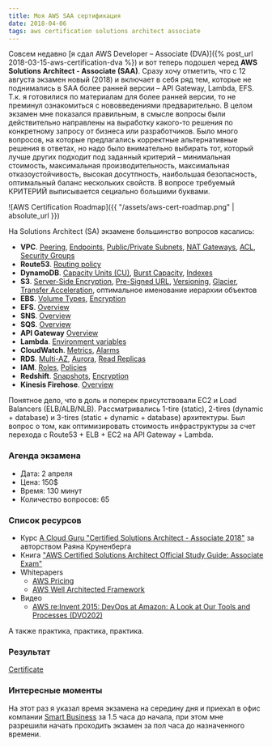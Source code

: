 ```yaml
---
title: Моя AWS SAA сертификация
date: 2018-04-06
tags: aws certification solutions architect associate
---
```


Совсем недавно [я сдал AWS Developer – Associate (DVA)]({% post_url 2018-03-15-aws-certification-dva %}) и вот теперь подошел черед **AWS Solutions Architect - Associate (SAA)**. Сразу хочу отметить, что c 12 августа экзамен новый (2018) и включает в себя ряд тем, которые не поднимались в SAA более ранней версии – API Gateway, Lambda, EFS. Т.к. я готовилися по материалам для более ранней версии, то не преминул ознакомиться с нововведениями предварительно. В целом экзамен мне показался правильным, в смысле вопросы были действительно направлены на выработку какого-то решения по конкретному запросу от бизнеса или разработчиков. Было много вопросов, на которые предлагались корректные альтернативные решения в ответах, но надо было внимательно выбирать тот, который лучше других подходит под заданный критерий – минимальная стоимость, максимальная производительность, максимальная отказоустойчивость, высокая досутпность, наибольшая безопасность, оптимальный баланс нескольких свойств. В вопросе требуемый КРИТЕРИЙ выписывается сециально большими буквами.

![AWS Certification Roadmap]({{ "/assets/aws-cert-roadmap.png" | absolute_url }})

На Solutions Architect (SA) экзамене большинство вопросов касались:

- **VPC**. [Peering](https://docs.aws.amazon.com/AmazonVPC/latest/UserGuide/vpc-peering.html), [Endpoints](https://docs.aws.amazon.com/AmazonVPC/latest/UserGuide/vpc-endpoints.html), [Public/Private Subnets](https://docs.aws.amazon.com/AmazonVPC/latest/UserGuide/VPC_Scenario2.html), [NAT Gateways](https://docs.aws.amazon.com/AmazonVPC/latest/UserGuide/vpc-nat-gateway.html), [ACL](https://docs.aws.amazon.com/AmazonVPC/latest/UserGuide/VPC_ACLs.html), [Security Groups](https://docs.aws.amazon.com/AmazonVPC/latest/UserGuide/VPC_SecurityGroups.html)
- **Route53**. [Routing policy](https://docs.aws.amazon.com/Route53/latest/DeveloperGuide/routing-policy.html)
- **DynamoDB**. [Capacity Units (CU)](https://docs.aws.amazon.com/amazondynamodb/latest/developerguide/HowItWorks.ProvisionedThroughput.html), [Burst Capacity](https://docs.aws.amazon.com/amazondynamodb/latest/developerguide/GuidelinesForTables.html#GuidelinesForTables.Bursting), [Indexes](https://docs.aws.amazon.com/amazondynamodb/latest/developerguide/SecondaryIndexes.html)
- **S3**. [Server-Side Encryption](https://docs.aws.amazon.com/AmazonS3/latest/dev/serv-side-encryption.html), [Pre-Signed URL](https://docs.aws.amazon.com/AmazonS3/latest/dev/PresignedUrlUploadObject.html), [Versioning](https://docs.aws.amazon.com/AmazonS3/latest/dev/Versioning.html), [Glacier](https://docs.aws.amazon.com/amazonglacier/latest/dev/introduction.html), [Transfer Acceleration](https://docs.aws.amazon.com/AmazonS3/latest/dev/transfer-acceleration.html), оптимальное именование иерархии объектов
- **EBS**. [Volume Types](https://docs.aws.amazon.com/AWSEC2/latest/UserGuide/EBSVolumeTypes.html), [Encryption](https://docs.aws.amazon.com/AWSEC2/latest/UserGuide/EBSEncryption.html)
- **EFS**. [Overview](https://docs.aws.amazon.com/efs/latest/ug/whatisefs.html)
- **SNS**. [Overview](https://docs.aws.amazon.com/sns/latest/dg/welcome.html)
- **SQS**. [Overview](https://docs.aws.amazon.com/AWSSimpleQueueService/latest/SQSDeveloperGuide/welcome.html)
- **API Gateway** [Overview](https://docs.aws.amazon.com/apigateway/latest/developerguide/welcome.html)
- **Lambda**. [Environment variables](https://docs.aws.amazon.com/lambda/latest/dg/env_variables.html)
- **CloudWatch**. [Metrics](https://docs.aws.amazon.com/AmazonCloudWatch/latest/monitoring/cloudwatch_concepts.html?shortFooter=true#Metric), [Alarms](https://docs.aws.amazon.com/AmazonCloudWatch/latest/monitoring/cloudwatch_concepts.html?shortFooter=true#CloudWatchAlarms)
- **RDS**. [Multi-AZ](https://docs.aws.amazon.com/AmazonRDS/latest/UserGuide/Concepts.MultiAZ.html), [Aurora](https://docs.aws.amazon.com/AmazonRDS/latest/UserGuide/CHAP_Aurora.html?shortFooter=true), [Read Replicas](https://docs.aws.amazon.com/AmazonRDS/latest/UserGuide/USER_ReadRepl.html)
- **IAM**. [Roles](https://docs.aws.amazon.com/IAM/latest/UserGuide/id_roles.html), [Policies](https://docs.aws.amazon.com/IAM/latest/UserGuide/access_policies.html?shortFooter=true)
- **Redshift**. [Snapshots](https://docs.aws.amazon.com/redshift/latest/mgmt/working-with-snapshots.html), [Encryption](https://docs.aws.amazon.com/redshift/latest/mgmt/working-with-db-encryption.html)
- **Kinesis Firehose**. [Overview](https://docs.aws.amazon.com/firehose/latest/dev/what-is-this-service.html)

Понятное дело, что в доль и поперек присутствовали EC2 и Load Balancers (ELB/ALB/NLB). Рассматривались 1-tire (static), 2-tires (dynamic + database) и 3-tires (static + dynamic + database) архитектуры. Был вопрос о том, как оптимизировать стоимость инфраструктуры за счет перехода с Route53 + ELB + EC2 на API Gateway + Lambda.

### Агенда экзамена

- Дата: 2 апреля
- Цена: 150$
- Время: 130 минут
- Количество вопросов: 65

### Cписок ресурсов
 
 - Курс [A Cloud Guru "Certified Solutions Architect - Associate 2018"](https://acloud.guru/learn/aws-certified-solutions-architect-associate) за авторством Раяна Круненберга
 - Книга ["AWS Certified Solutions Architect Official Study Guide: Associate Exam"](https://www.goodreads.com/book/show/32611599-aws-certified-solutions-architect-official-study-guide)
 - Whitepapers
   - [AWS Pricing](http://d0.awsstatic.com/whitepapers/aws_pricing_overview.pdf)
   - [AWS Well Architected Framework](https://d1.awsstatic.com/whitepapers/architecture/AWS_Well-Architected_Framework.pdf)
 - Видео
   - [AWS re:Invent 2015: DevOps at Amazon: A Look at Our Tools and Processes (DVO202)](https://www.youtube.com/watch?v=esEFaY0FDKc)
  
А также практика, практика, практика.

### Результат

[Certificate](https://www.certmetrics.com/amazon/public/badge.aspx?i=1&t=c&d=2018-04-02&ci=AWS00435488)

### Интересные моменты

На этот раз я указал время экзамена на середину дня и приехал в офис компании [Smart Business](https://www.google.com.ua/maps/place/SMART+business/@50.4449035,30.4509081,21z/data=!4m5!3m4!1s0x40d4cdb68dfea8d3:0x8d42eb286c790b6b!8m2!3d50.4441317!4d30.4528705) за 1.5 часа до начала, при этом мне разрешили начать проходить экзамен за пол часа до назначенного времени.

